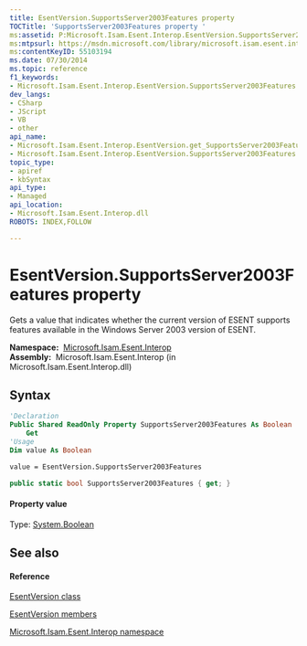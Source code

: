 ```yaml
---
title: EsentVersion.SupportsServer2003Features property 
TOCTitle: 'SupportsServer2003Features property '
ms:assetid: P:Microsoft.Isam.Esent.Interop.EsentVersion.SupportsServer2003Features
ms:mtpsurl: https://msdn.microsoft.com/library/microsoft.isam.esent.interop.esentversion.supportsserver2003features(v=EXCHG.10)
ms:contentKeyID: 55103194
ms.date: 07/30/2014
ms.topic: reference
f1_keywords:
- Microsoft.Isam.Esent.Interop.EsentVersion.SupportsServer2003Features
dev_langs:
- CSharp
- JScript
- VB
- other
api_name: 
- Microsoft.Isam.Esent.Interop.EsentVersion.get_SupportsServer2003Features
- Microsoft.Isam.Esent.Interop.EsentVersion.SupportsServer2003Features
topic_type: 
- apiref
- kbSyntax
api_type: 
- Managed
api_location: 
- Microsoft.Isam.Esent.Interop.dll
ROBOTS: INDEX,FOLLOW

---
```


# EsentVersion.SupportsServer2003Features property

Gets a value that indicates whether the current version of ESENT supports features available in the Windows Server 2003 version of ESENT.

**Namespace:**  [Microsoft.Isam.Esent.Interop](./microsoft.isam.esent.interop-namespace.md)  
**Assembly:**  Microsoft.Isam.Esent.Interop (in Microsoft.Isam.Esent.Interop.dll)

## Syntax

``` vb
'Declaration
Public Shared ReadOnly Property SupportsServer2003Features As Boolean
    Get
'Usage
Dim value As Boolean

value = EsentVersion.SupportsServer2003Features
```

``` csharp
public static bool SupportsServer2003Features { get; }
```

#### Property value

Type: [System.Boolean](/dotnet/api/system.boolean)  

## See also

#### Reference

[EsentVersion class](./esentversion-class.md)

[EsentVersion members](./esentversion-members.md)

[Microsoft.Isam.Esent.Interop namespace](./microsoft.isam.esent.interop-namespace.md)